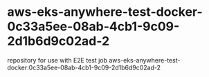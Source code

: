 # aws-eks-anywhere-test-docker-0c33a5ee-08ab-4cb1-9c09-2d1b6d9c02ad-2
repository for use with E2E test job aws-eks-anywhere-test-docker:0c33a5ee-08ab-4cb1-9c09-2d1b6d9c02ad-2
